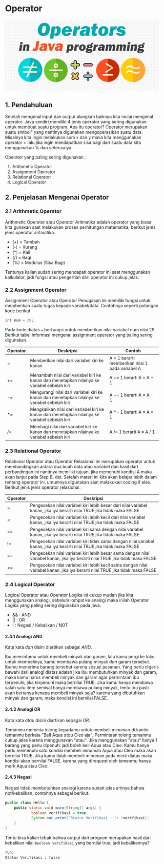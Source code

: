 # Operator

![Operators](java-operators.jpg)

## 1. Pendahuluan

Setelah mengenal input dan output alangkah baiknya kita mulai mengenal operator. Java sendiri memiliki 4 jenis operator yang sering digunakan untuk membuat suatu program. Apa itu operator? Operator merupakan suatu simbol" yang nantinya digunakan mengoperasikan suatu data. Misalnya kita ingin melakukan sum x dan y maka kita menggunakan operator + lalu jika ingin mendapatkan sisa bagi dari suatu data kita menggunakan % dan seterusnya.

Operator yang paling sering digunakan :

1. Arithmetic Operator
2. Assignment Operator
3. Relational Operator
4. Logical Operator

## 2. Penjelasan Mengenai Operator

### 2.1 Arithmetic Operator

Arithmetic Operator atau Operator Aritmatika adalah operator yang biasa kita gunakan saat melakukan proses perhitungan matematika, berikut jenis jenis operator aritmatika.

- (+) = Tambah
- (-) = Kurang
- (\*) = Kali
- (/) = Bagi
- (%) = Modulus (Sisa Bagi)

Tentunya kalian sudah sering mendapati operator ini saat menggunakan kalkulator, jadi fungsi atau pengertian dari operator ini cukup jelas.

### 2.2 Assignment Operator

Assignment Operator atau Operator Penugasan ini memiliki fungsi untuk memberikan suatu tugas kepada variabel/data. Contohnya seperti potongan kode berikut

```java
int num = 29;
```

Pada kode diatas `=` berfungsi untuk memberikan nilai variabel num nilai 29. Berikut tabel informasi mengenai assignment operator yang paling sering digunakan.

| Operator | Deskripsi                                                                                      | Contoh                                           |
| -------- | ---------------------------------------------------------------------------------------------- | ------------------------------------------------ |
| =        | Memberikan nilai dari variabel kiri ke kanan                                                   | A = 1 berarti memberikan nilai 1 pada variabel A |
| +=       | Menambah nilai dari variabel kiri ke kanan dan menetapkan nilainya ke variabel sebelah kiri    | A += 1 berarti A = A + 1                         |
| -=       | Mengurangi nilai dari variabel kiri ke kanan dan menetapkan nilainya ke variabel sebelah kiri  | A -= 1 berarti A = A - 1                         |
| \*=      | Mengkalikan nilai dari variabel kiri ke kanan dan menetapkan nilainya ke variabel sebelah kiri | A \*= 1 berarti A = A \* 1                       |
| /=       | Membagi nilai dari variabel kiri ke kanan dan menetapkan nilainya ke variabel sebelah kiri     | A /= 1 berarti A = A / 1                         |

### 2.3 Relational Operator

Relational Operator atau Operator Relasional ini merupakan operator untuk membandingkan antara dua buah data atau variabel dan hasil dari perbandingan ini nantinya memiliki tujuan, jika memenuhi kondisi A maka akan lanjut pada Step B, dst. Setelah materi ini kita akan belajar lebih dalam tentang operator ini, umumnya digunakan saat melakukan coding if else. Berikut jenis jenis operator relasional.

| Operator | Deskripsi                                                                                                                      |
| -------- | ------------------------------------------------------------------------------------------------------------------------------ |
| >        | Pengecekan nilai variabel kiri lebih besar dari nilai variabel kanan, jika iya berarti nilai TRUE jika tidak maka FALSE        |
| <        | Pengecekan nilai variabel kiri lebih kecil dari nilai variabel kanan, jika iya berarti nilai TRUE jika tidak maka FALSE        |
| ==       | Pengecekan nilai variabel kiri sama dengan nilai variabel kanan, jika iya berarti nilai TRUE jika tidak maka FALSE             |
| !=       | Pengecekan nilai variabel kiri tidak sama dengan nilai variabel kanan, jika iya berarti nilai TRUE jika tidak maka FALSE       |
| >=       | Pengecekan nilai variabel kiri lebih besar sama dengan nilai variabel kanan, jika iya berarti nilai TRUE jika tidak maka FALSE |
| <=       | Pengecekan nilai variabel kiri lebih kecil sama dengan nilai variabel kanan, jika iya berarti nilai TRUE jika tidak maka FALSE |

### 2.4 Logical Operator

Logical Operator atau Operator Logika ini cukup mudah jika kita menggunakan analogi, sebelum lompat ke analogi maka inilah Operator Logika yang paling sering digunakan pada java.

- && : AND
- || : OR
- ! : Negasi / Kebalikan / NOT

#### 2.4.1 Analogi AND

Kata kata _dan_ disini diartikan sebagai _AND_.

Ibu memintamu untuk membeli minyak _dan_ garam, lalu kamu pergi ke toko untuk membelinya, kamu membawa pulang minyak _dan_ garam tersebut. Ibumu menerima barang tersebut karena sesuai pesanan. Yang perlu digaris bawahi dari analogi diatas adalah jika ibu membutuhkan minyak dan garam, maka kamu harus membeli minyak dan garam agar permintaan ibu terpenuhi, jika terpenuhi maka bernilai TRUE. Jika kamu hanya membawa salah satu item semisal hanya membawa pulang minyak, tentu ibu pasti akan bertanya kenapa membeli minyak saja? karena yang dibutuhkan minyak dan garam, maka kondisi ini bernilai FALSE.

#### 2.4.2 Analogi OR

Kata kata _atau_ disini diartikan sebagai _OR_.

Temanmu meminta tolong kepadamu untuk membeli minuman di kantin temanmu berkata "Beli Aqua _atau_ Cleo aja". Permintaan tolong temanmu cukup jelas karena menggunakan "atau". Jika menggunakan "atau" hanya 1 barang yang perlu dipenuhi jadi boleh beli Aqua atau Cleo. Kamu hanya perlu memenuhi satu kondisi membeli minuman Aqua atau Cleo maka akan bernilai TRUE. Jika kamu tidak membeli minuman pada merk diatas maka kondisi akan bernilai FALSE, karena yang direquest oleh temanmu hanya merk Aqua atau Cleo.

#### 2.4.3 Negasi

Negasi tidak membutuhkan analogi karena sudah jelas artinya bahwa not/kebalikan, contohnya sebagai berikut.

```java
public class Hello {
    public static void main(String[] args) {
            boolean verifikasi = true;
            System.out.print("Status Verifikasi : "+ !verifikasi);
    }
}
```

Tentu bisa kalian tebak bahwa output dari program merupakan hasil dari kebalikan nilai `boolean verifikasi` yang bernilai true, jadi kebalikannya?

```bash
run:
Status Verifikasi : false
```
